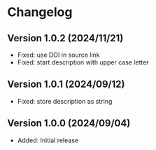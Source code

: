 Changelog
=========


Version 1.0.2 (2024/11/21)
--------------------------

* Fixed: use DOI in source link
* Fixed: start description with upper case letter


Version 1.0.1 (2024/09/12)
--------------------------

* Fixed: store description as string


Version 1.0.0 (2024/09/04)
--------------------------

* Added: Initial release
